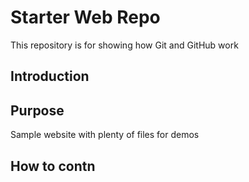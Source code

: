 # Starter Web Repo

This repository is for showing how Git and GitHub work

## Introduction

## Purpose


Sample website with plenty of files for demos

## How to contn